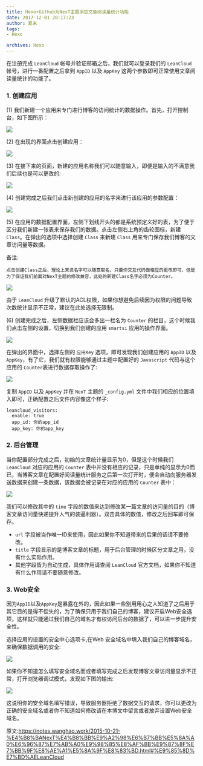 ```yaml
---
title: Hexo+Github为NexT主题添加文章阅读量统计功能
date: 2017-12-01 20:17:23
author: 夏末
tags:
- Hexo

archives: Hexo
---
```



在注册完成 `LeanCloud` 帐号并验证邮箱之后，我们就可以登录我们的 `LeanCloud` 帐号，进行一番配置之后拿到 `AppID` 以及 `AppKey` 这两个参数即可正常使用文章阅读量统计的功能了。

### 1. 创建应用

(1) 我们新建一个应用来专门进行博客的访问统计的数据操作。首先，打开控制台，如下图所示：

![](https://github.com/sjf0115/PubLearnNotes/blob/master/image/Hexo/Hexo+Github%E4%B8%BANexT%E4%B8%BB%E9%A2%98%E6%B7%BB%E5%8A%A0%E6%96%87%E7%AB%A0%E9%98%85%E8%AF%BB%E9%87%8F%E7%BB%9F%E8%AE%A1%E5%8A%9F%E8%83%BD-1.png?raw=true)

(2) 在出现的界面点击创建应用：

![](https://github.com/sjf0115/PubLearnNotes/blob/master/image/Hexo/Hexo+Github%E4%B8%BANexT%E4%B8%BB%E9%A2%98%E6%B7%BB%E5%8A%A0%E6%96%87%E7%AB%A0%E9%98%85%E8%AF%BB%E9%87%8F%E7%BB%9F%E8%AE%A1%E5%8A%9F%E8%83%BD-2.png?raw=true)

(3) 在接下来的页面，新建的应用名称我们可以随意输入，即便是输入的不满意我们后续也是可以更改的:

![](https://github.com/sjf0115/PubLearnNotes/blob/master/image/Hexo/Hexo+Github%E4%B8%BANexT%E4%B8%BB%E9%A2%98%E6%B7%BB%E5%8A%A0%E6%96%87%E7%AB%A0%E9%98%85%E8%AF%BB%E9%87%8F%E7%BB%9F%E8%AE%A1%E5%8A%9F%E8%83%BD-3.png?raw=true)

(4) 创建完成之后我们点击新创建的应用的名字来进行该应用的参数配置：

![](https://github.com/sjf0115/PubLearnNotes/blob/master/image/Hexo/Hexo+Github%E4%B8%BANexT%E4%B8%BB%E9%A2%98%E6%B7%BB%E5%8A%A0%E6%96%87%E7%AB%A0%E9%98%85%E8%AF%BB%E9%87%8F%E7%BB%9F%E8%AE%A1%E5%8A%9F%E8%83%BD-4.png?raw=true)

(5) 在应用的数据配置界面，左侧下划线开头的都是系统预定义好的表，为了便于区分我们新建一张表来保存我们的数据。点击左侧右上角的齿轮图标，新建 `Class`。在弹出的选项中选择创建 `Class` 来新建 `Class` 用来专门保存我们博客的文章访问量等数据。

备注:
```
点击创建Class之后，理论上来说名字可以随意取名，只要你交互代码做相应的更改即可，但是为了保证我们前面对NexT主题的修改兼容，此处的新建Class名字必须为Counter。
```

![](https://github.com/sjf0115/PubLearnNotes/blob/master/image/Hexo/Hexo+Github%E4%B8%BANexT%E4%B8%BB%E9%A2%98%E6%B7%BB%E5%8A%A0%E6%96%87%E7%AB%A0%E9%98%85%E8%AF%BB%E9%87%8F%E7%BB%9F%E8%AE%A1%E5%8A%9F%E8%83%BD-5.png?raw=true)

由于 `LeanCloud` 升级了默认的ACL权限，如果你想避免后续因为权限的问题导致次数统计显示不正常，建议在此处选择无限制。

(6) 创建完成之后，左侧数据栏应该会多出一栏名为 `Counter` 的栏目，这个时候我们点击左侧的设置，切换到我们创建的应用 `smartsi` 应用的操作界面。

![](https://github.com/sjf0115/PubLearnNotes/blob/master/image/Hexo/Hexo+Github%E4%B8%BANexT%E4%B8%BB%E9%A2%98%E6%B7%BB%E5%8A%A0%E6%96%87%E7%AB%A0%E9%98%85%E8%AF%BB%E9%87%8F%E7%BB%9F%E8%AE%A1%E5%8A%9F%E8%83%BD-6.png?raw=true)

在弹出的界面中，选择左侧的 `应用Key` 选项，即可发现我们创建应用的 `AppID` 以及 `AppKey`，有了它，我们就有权限能够通过主题中配置好的 `Javascript` 代码与这个应用的 `Counter`表进行数据存取操作了:

![](https://github.com/sjf0115/PubLearnNotes/blob/master/image/Hexo/Hexo+Github%E4%B8%BANexT%E4%B8%BB%E9%A2%98%E6%B7%BB%E5%8A%A0%E6%96%87%E7%AB%A0%E9%98%85%E8%AF%BB%E9%87%8F%E7%BB%9F%E8%AE%A1%E5%8A%9F%E8%83%BD-7.png?raw=true)

复制 `AppID` 以及 `AppKey` 并在 `NexT` 主题的 `_config.yml` 文件中我们相应的位置填入即可，正确配置之后文件内容像这个样子:
```
leancloud_visitors:
  enable: true
  app_id: 你的app_id
  app_key: 你的app_key
```

### 2. 后台管理

当你配置部分完成之后，初始的文章统计量显示为0，但是这个时候我们 `LeanCloud` 对应的应用的 `Counter` 表中并没有相应的记录，只是单纯的显示为0而已，当博客文章在配置好阅读量统计服务之后第一次打开时，便会自动向服务器发送数据来创建一条数据，该数据会被记录在对应的应用的 `Counter` 表中：

![](https://github.com/sjf0115/PubLearnNotes/blob/master/image/Hexo/Hexo+Github%E4%B8%BANexT%E4%B8%BB%E9%A2%98%E6%B7%BB%E5%8A%A0%E6%96%87%E7%AB%A0%E9%98%85%E8%AF%BB%E9%87%8F%E7%BB%9F%E8%AE%A1%E5%8A%9F%E8%83%BD-8.png?raw=true)

我们可以修改其中的 `time` 字段的数值来达到修改某一篇文章的访问量的目的（博客文章访问量快递提升人气的装逼利器）。双击具体的数值，修改之后回车即可保存。
- `url` 字段被当作唯一ID来使用，因此如果你不知道带来的后果的话请不要修改。
- `title` 字段显示的是博客文章的标题，用于后台管理的时候区分文章之用，没有什么实际作用。
- 其他字段皆为自动生成，具体作用请查阅 `LeanCloud` 官方文档，如果你不知道有什么作用请不要随意修改。

### 3. Web安全

因为`AppID`以及`AppKey`是暴露在外的，因此如果一些别用用心之人知道了之后用于其它目的是得不偿失的，为了确保只用于我们自己的博客，建议开启Web安全选项，这样就只能通过我们自己的域名才有权访问后台的数据了，可以进一步提升安全性。

选择应用的设置的安全中心选项卡,在Web 安全域名中填入我们自己的博客域名，来确保数据调用的安全:

![](https://github.com/sjf0115/PubLearnNotes/blob/master/image/Hexo/Hexo+Github%E4%B8%BANexT%E4%B8%BB%E9%A2%98%E6%B7%BB%E5%8A%A0%E6%96%87%E7%AB%A0%E9%98%85%E8%AF%BB%E9%87%8F%E7%BB%9F%E8%AE%A1%E5%8A%9F%E8%83%BD-9.png?raw=true)

如果你不知道怎么填写安全域名而或者填写完成之后发现博客文章访问量显示不正常，打开浏览器调试模式，发现如下图的输出:

![](https://github.com/sjf0115/PubLearnNotes/blob/master/image/Hexo/Hexo+Github%E4%B8%BANexT%E4%B8%BB%E9%A2%98%E6%B7%BB%E5%8A%A0%E6%96%87%E7%AB%A0%E9%98%85%E8%AF%BB%E9%87%8F%E7%BB%9F%E8%AE%A1%E5%8A%9F%E8%83%BD-10.png?raw=true)

这说明你的安全域名填写错误，导致服务器拒绝了数据交互的请求，你可以更改为正确的安全域名或者你不知道如何修改请在本博文中留言或者放弃设置Web安全域名。



原文:https://notes.wanghao.work/2015-10-21-%E4%B8%BANexT%E4%B8%BB%E9%A2%98%E6%B7%BB%E5%8A%A0%E6%96%87%E7%AB%A0%E9%98%85%E8%AF%BB%E9%87%8F%E7%BB%9F%E8%AE%A1%E5%8A%9F%E8%83%BD.html#%E9%85%8D%E7%BD%AELeanCloud
